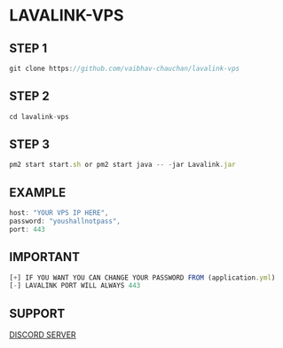 # LAVALINK-VPS

## STEP 1
```js
git clone https://github.com/vaibhav-chauchan/lavalink-vps
```

## STEP 2
```js
cd lavalink-vps
```

## STEP 3 
```js
pm2 start start.sh or pm2 start java -- -jar Lavalink.jar
```

## EXAMPLE
```js
host: "YOUR VPS IP HERE",
password: "youshallnotpass",
port: 443
```

## IMPORTANT
```js
[+] IF YOU WANT YOU CAN CHANGE YOUR PASSWORD FROM (application.yml)
[-] LAVALINK PORT WILL ALWAYS 443
```

## SUPPORT
[DISCORD SERVER](https://discord.gg/hvVHaeu4n9)
